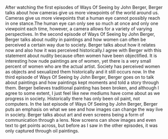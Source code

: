 After watching the first episodes of Ways Of Seeing by John Berger, Berger talks about how cameras give us more viewpoints of the world around us. Cameras give us more viewpoints that a human eye cannot possibly reach in one stance.The human eye can only see so much at once and only one viewpoint each time, however, a camera allows for a variety of varying perspectives. In the second episode of Ways Of Seeing by John Berger, Berger talks about nudity in paintings and how women can often be perceived a certain way due to society. Berger talks about how it relates now and also how it was perceived historically.I agree with Berger with this statement about nudity because often women have been objectified. It is interesting how nude paintings are of women, yet there is a very small percent of women who are the actual artist. Society has perceived women as objects and sexualized them historically and it still occurs now. In the third episode of Ways Of Seeing by John Berger, Berger goes on to talk about paintings and how paintings kept moments and told a story through them. Berger believes traditional painting has been broken, and although I agree to some extent, I just feel like new mediums have come about as we progress in society. Historically there has only been oil paint, not computers. In the last episode of Ways Of Seeing by John Berger, Berger puts an emphasis on what we see and how images can change the way live in society. Berger talks about art and even screens being a form of communication through a lens. Now screens can show images and even text to get points across, but before as I saw in the other episodes, it was only captured through oil paintings.
